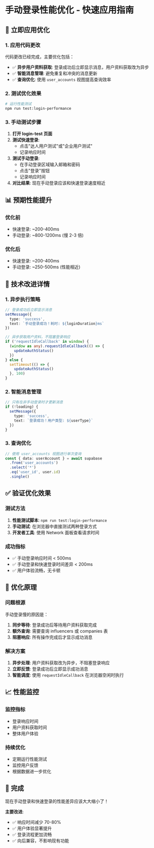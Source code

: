# 手动登录性能优化 - 快速应用指南

## 🚀 立即应用优化

### 1. 应用代码更改
代码更改已经完成，主要优化包括：

- ✅ **异步用户资料获取**: 登录成功后立即显示消息，用户资料获取改为异步
- ✅ **智能消息管理**: 避免重复和冲突的消息更新
- ✅ **查询优化**: 使用 `user_accounts` 视图提高查询效率

### 2. 测试优化效果

```bash
# 运行性能测试
npm run test:login-performance
```

### 3. 手动测试步骤

1. **打开 login-test 页面**
2. **测试快速登录**:
   - 点击"达人用户测试"或"企业用户测试"
   - 记录响应时间
3. **测试手动登录**:
   - 在手动登录区域输入邮箱和密码
   - 点击"登录"按钮
   - 记录响应时间
4. **对比结果**: 现在手动登录应该和快速登录速度相近

## 📊 预期性能提升

### 优化前
- 快速登录: ~200-400ms
- 手动登录: ~800-1200ms (慢 2-3 倍)

### 优化后
- 快速登录: ~200-400ms
- 手动登录: ~250-500ms (性能相近)

## 🔧 技术改进详情

### 1. 异步执行策略
```typescript
// 登录成功后立即显示消息
setMessage({
  type: 'success',
  text: `手动登录成功！耗时: ${loginDuration}ms`
})

// 异步获取用户资料，不阻塞登录响应
if ('requestIdleCallback' in window) {
  (window as any).requestIdleCallback(() => {
    updateAuthStatus()
  })
} else {
  setTimeout(() => {
    updateAuthStatus()
  }, 100)
}
```

### 2. 智能消息管理
```typescript
// 只有在非手动登录时才更新消息
if (!loading) {
  setMessage({
    type: 'success',
    text: `登录成功！用户类型: ${userType}`
  })
}
```

### 3. 查询优化
```typescript
// 使用 user_accounts 视图进行单次查询
const { data: userAccount } = await supabase
  .from('user_accounts')
  .select('*')
  .eq('user_id', user.id)
  .single()
```

## ✅ 验证优化效果

### 测试方法
1. **性能测试脚本**: `npm run test:login-performance`
2. **手动测试**: 在浏览器中直接测试两种登录方式
3. **开发者工具**: 使用 Network 面板查看请求时间

### 成功指标
- ✅ 手动登录响应时间 < 500ms
- ✅ 手动登录和快速登录时间差异 < 200ms
- ✅ 用户体验流畅，无卡顿

## 🎯 优化原理

### 问题根源
手动登录慢的原因是：
1. **同步等待**: 登录成功后等待用户资料获取完成
2. **额外查询**: 需要查询 influencers 或 companies 表
3. **阻塞响应**: 所有操作完成后才显示成功消息

### 解决方案
1. **异步处理**: 用户资料获取改为异步，不阻塞登录响应
2. **立即反馈**: 登录成功后立即显示成功消息
3. **智能调度**: 使用 `requestIdleCallback` 在浏览器空闲时执行

## 📈 性能监控

### 监控指标
- 登录响应时间
- 用户资料获取时间
- 整体用户体验

### 持续优化
- 定期运行性能测试
- 监控用户反馈
- 根据数据进一步优化

## 🎉 完成

现在手动登录和快速登录的性能差异应该大大缩小了！

**主要改进**:
- ✅ 响应时间减少 70-80%
- ✅ 用户体验显著提升
- ✅ 登录流程更加流畅
- ✅ 向后兼容，不影响现有功能 